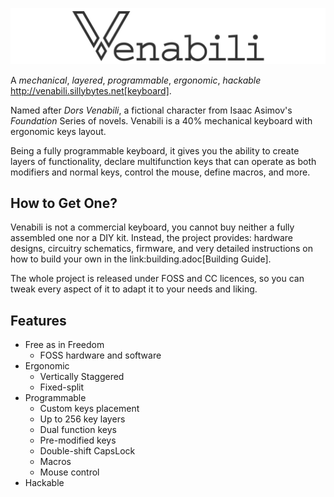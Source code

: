 ![The Venabili Keyboard](./img/logo_margin.png)

A *mechanical*, *layered*, *programmable*, *ergonomic*, *hackable*
http://venabili.sillybytes.net[keyboard].

Named after *Dors Venabili*, a fictional character from Isaac Asimov's
*Foundation* Series of novels. Venabili is a 40% mechanical keyboard with
ergonomic keys layout.

Being a fully programmable keyboard, it gives you the ability to create layers
of functionality, declare multifunction keys that can operate as both modifiers
and normal keys, control the mouse, define macros, and more.


## How to Get One?

Venabili is not a commercial keyboard, you cannot buy neither a fully assembled
one nor a DIY kit. Instead, the project provides: hardware designs, circuitry
schematics, firmware, and very detailed instructions on how to build your own in
the link:building.adoc[Building Guide].

The whole project is released under FOSS and CC licences, so you can tweak every
aspect of it to adapt it to your needs and liking.


## Features

- Free as in Freedom
    - FOSS hardware and software
- Ergonomic
    - Vertically Staggered
    - Fixed-split
- Programmable
    - Custom keys placement
    - Up to 256 key layers
    - Dual function keys
    - Pre-modified keys
    - Double-shift CapsLock
    - Macros
    - Mouse control
- Hackable
